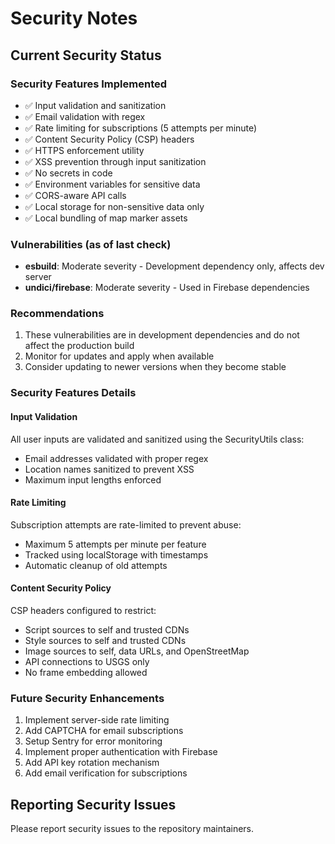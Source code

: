 # Security Notes

## Current Security Status

### Security Features Implemented
- ✅ Input validation and sanitization
- ✅ Email validation with regex
- ✅ Rate limiting for subscriptions (5 attempts per minute)
- ✅ Content Security Policy (CSP) headers
- ✅ HTTPS enforcement utility
- ✅ XSS prevention through input sanitization
- ✅ No secrets in code
- ✅ Environment variables for sensitive data
- ✅ CORS-aware API calls
- ✅ Local storage for non-sensitive data only
- ✅ Local bundling of map marker assets

### Vulnerabilities (as of last check)
- **esbuild**: Moderate severity - Development dependency only, affects dev server
- **undici/firebase**: Moderate severity - Used in Firebase dependencies

### Recommendations
1. These vulnerabilities are in development dependencies and do not affect the production build
2. Monitor for updates and apply when available
3. Consider updating to newer versions when they become stable

### Security Features Details

#### Input Validation
All user inputs are validated and sanitized using the SecurityUtils class:
- Email addresses validated with proper regex
- Location names sanitized to prevent XSS
- Maximum input lengths enforced

#### Rate Limiting
Subscription attempts are rate-limited to prevent abuse:
- Maximum 5 attempts per minute per feature
- Tracked using localStorage with timestamps
- Automatic cleanup of old attempts

#### Content Security Policy
CSP headers configured to restrict:
- Script sources to self and trusted CDNs
- Style sources to self and trusted CDNs
- Image sources to self, data URLs, and OpenStreetMap
- API connections to USGS only
- No frame embedding allowed

### Future Security Enhancements
1. Implement server-side rate limiting
2. Add CAPTCHA for email subscriptions
3. Setup Sentry for error monitoring
4. Implement proper authentication with Firebase
5. Add API key rotation mechanism
6. Add email verification for subscriptions

## Reporting Security Issues
Please report security issues to the repository maintainers.
